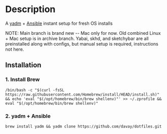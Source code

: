 # Description

A [yadm](https://yadm.io/) + [Ansible](https://docs.ansible.com/ansible/latest/user_guide/index.html#getting-started) instant setup for fresh OS installs

NOTE: Main branch is brand new -- Mac only for now. Old combined Linux + Mac setup is in archive branch. Yabai, skhd, and sketchybar are all preinstalled along with configs, but manual setup is required, instructions not here. 
## Installation

### 1. Install Brew

```
/bin/bash -c "$(curl -fsSL https://raw.githubusercontent.com/Homebrew/install/HEAD/install.sh)" && echo 'eval "$(/opt/homebrew/bin/brew shellenv)"' >> ~/.zprofile && eval "$(/opt/homebrew/bin/brew shellenv)"
```

### 2. yadm + Ansible

```
brew install yadm && yadm clone https://github.com/davay/dotfiles.git
```
